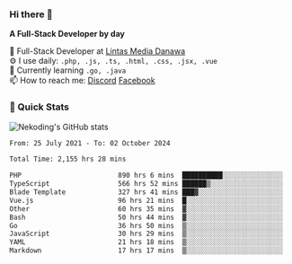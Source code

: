 ### Hi there 👋

**A Full-Stack Developer by day**

🔭 Full-Stack Developer at [Lintas Media Danawa](https://www.lintasmediadanawa.com/)  
⚙️ I use daily: `.php, .js, .ts, .html, .css, .jsx, .vue`  
🌱 Currently learning `.go, .java`  
📫 How to reach me: [Discord](https://discordapp.com/users/984448732999327766)  [Facebook](https://fb.me/tyvandi)  

### 🚀 Quick Stats  

![Nekoding's GitHub stats](https://github-readme-stats.vercel.app/api?username=nekoding&show_icons=true)

<!--START_SECTION:waka-->

```txt
From: 25 July 2021 - To: 02 October 2024

Total Time: 2,155 hrs 28 mins

PHP                        890 hrs 6 mins  ██████████░░░░░░░░░░░░░░░   40.17 %
TypeScript                 566 hrs 52 mins ██████▒░░░░░░░░░░░░░░░░░░   25.58 %
Blade Template             327 hrs 41 mins ███▓░░░░░░░░░░░░░░░░░░░░░   14.79 %
Vue.js                     96 hrs 21 mins  █░░░░░░░░░░░░░░░░░░░░░░░░   04.35 %
Other                      60 hrs 35 mins  ▓░░░░░░░░░░░░░░░░░░░░░░░░   02.73 %
Bash                       50 hrs 44 mins  ▓░░░░░░░░░░░░░░░░░░░░░░░░   02.29 %
Go                         36 hrs 50 mins  ▒░░░░░░░░░░░░░░░░░░░░░░░░   01.66 %
JavaScript                 30 hrs 29 mins  ▒░░░░░░░░░░░░░░░░░░░░░░░░   01.38 %
YAML                       21 hrs 18 mins  ▒░░░░░░░░░░░░░░░░░░░░░░░░   00.96 %
Markdown                   17 hrs 17 mins  ▒░░░░░░░░░░░░░░░░░░░░░░░░   00.78 %
```

<!--END_SECTION:waka-->

<!--
**nekoding/nekoding** is a ✨ _special_ ✨ repository because its `README.md` (this file) appears on your GitHub profile.

Here are some ideas to get you started:

- 🔭 I’m currently working on ...
- 🌱 I’m currently learning ...
- 👯 I’m looking to collaborate on ...
- 🤔 I’m looking for help with ...
- 💬 Ask me about ...
- 📫 How to reach me: ...
- 😄 Pronouns: ...
- ⚡ Fun fact: ...
-->
